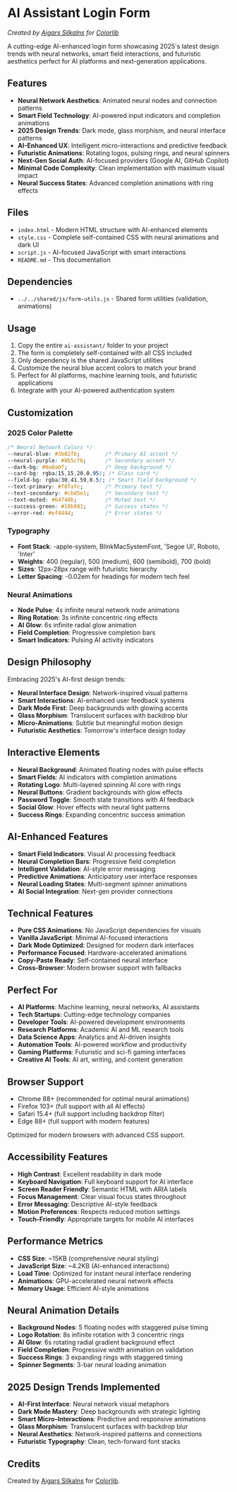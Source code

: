 # AI Assistant Login Form

*Created by [Aigars Silkalns](https://github.com/puikinsh/) for [Colorlib](https://colorlib.com)*

A cutting-edge AI-enhanced login form showcasing 2025's latest design trends with neural networks, smart field interactions, and futuristic aesthetics perfect for AI platforms and next-generation applications.

## Features

- **Neural Network Aesthetics**: Animated neural nodes and connection patterns
- **Smart Field Technology**: AI-powered input indicators and completion animations
- **2025 Design Trends**: Dark mode, glass morphism, and neural interface patterns
- **AI-Enhanced UX**: Intelligent micro-interactions and predictive feedback
- **Futuristic Animations**: Rotating logos, pulsing rings, and neural spinners
- **Next-Gen Social Auth**: AI-focused providers (Google AI, GitHub Copilot)
- **Minimal Code Complexity**: Clean implementation with maximum visual impact
- **Neural Success States**: Advanced completion animations with ring effects

## Files

- `index.html` - Modern HTML structure with AI-enhanced elements
- `style.css` - Complete self-contained CSS with neural animations and dark UI
- `script.js` - AI-focused JavaScript with smart interactions
- `README.md` - This documentation

## Dependencies

- `../../shared/js/form-utils.js` - Shared form utilities (validation, animations)

## Usage

1. Copy the entire `ai-assistant/` folder to your project
2. The form is completely self-contained with all CSS included
3. Only dependency is the shared JavaScript utilities
4. Customize the neural blue accent colors to match your brand
5. Perfect for AI platforms, machine learning tools, and futuristic applications
6. Integrate with your AI-powered authentication system

## Customization

### 2025 Color Palette
```css
/* Neural Network Colors */
--neural-blue: #3b82f6;        /* Primary AI accent */
--neural-purple: #8b5cf6;      /* Secondary accent */
--dark-bg: #0a0a0f;            /* Deep background */
--card-bg: rgba(15,15,20,0.95); /* Glass card */
--field-bg: rgba(30,41,59,0.5); /* Smart field background */
--text-primary: #f8fafc;       /* Primary text */
--text-secondary: #cbd5e1;     /* Secondary text */
--text-muted: #64748b;         /* Muted text */
--success-green: #10b981;      /* Success states */
--error-red: #ef4444;          /* Error states */
```

### Typography
- **Font Stack**: -apple-system, BlinkMacSystemFont, 'Segoe UI', Roboto, 'Inter'
- **Weights**: 400 (regular), 500 (medium), 600 (semibold), 700 (bold)
- **Sizes**: 12px-28px range with futuristic hierarchy
- **Letter Spacing**: -0.02em for headings for modern tech feel

### Neural Animations
- **Node Pulse**: 4s infinite neural network node animations
- **Ring Rotation**: 3s infinite concentric ring effects
- **AI Glow**: 6s infinite radial glow animation
- **Field Completion**: Progressive completion bars
- **Smart Indicators**: Pulsing AI activity indicators

## Design Philosophy

Embracing 2025's AI-first design trends:
- **Neural Interface Design**: Network-inspired visual patterns
- **Smart Interactions**: AI-enhanced user feedback systems
- **Dark Mode First**: Deep backgrounds with glowing accents
- **Glass Morphism**: Translucent surfaces with backdrop blur
- **Micro-Animations**: Subtle but meaningful motion design
- **Futuristic Aesthetics**: Tomorrow's interface design today

## Interactive Elements

- **Neural Background**: Animated floating nodes with pulse effects
- **Smart Fields**: AI indicators with completion animations
- **Rotating Logo**: Multi-layered spinning AI core with rings
- **Neural Buttons**: Gradient backgrounds with glow effects
- **Password Toggle**: Smooth state transitions with AI feedback
- **Social Glow**: Hover effects with neural light patterns
- **Success Rings**: Expanding concentric success animation

## AI-Enhanced Features

- **Smart Field Indicators**: Visual AI processing feedback
- **Neural Completion Bars**: Progressive field completion
- **Intelligent Validation**: AI-style error messaging
- **Predictive Animations**: Anticipatory user interface responses
- **Neural Loading States**: Multi-segment spinner animations
- **AI Social Integration**: Next-gen provider connections

## Technical Features

- **Pure CSS Animations**: No JavaScript dependencies for visuals
- **Vanilla JavaScript**: Minimal AI-focused interactions
- **Dark Mode Optimized**: Designed for modern dark interfaces
- **Performance Focused**: Hardware-accelerated animations
- **Copy-Paste Ready**: Self-contained neural interface
- **Cross-Browser**: Modern browser support with fallbacks

## Perfect For

- **AI Platforms**: Machine learning, neural networks, AI assistants
- **Tech Startups**: Cutting-edge technology companies
- **Developer Tools**: AI-powered development environments
- **Research Platforms**: Academic AI and ML research tools
- **Data Science Apps**: Analytics and AI-driven insights
- **Automation Tools**: AI-powered workflow and productivity
- **Gaming Platforms**: Futuristic and sci-fi gaming interfaces
- **Creative AI Tools**: AI art, writing, and content generation

## Browser Support

- Chrome 88+ (recommended for optimal neural animations)
- Firefox 103+ (full support with all AI effects)
- Safari 15.4+ (full support including backdrop filter)
- Edge 88+ (full support with modern features)

Optimized for modern browsers with advanced CSS support.

## Accessibility Features

- **High Contrast**: Excellent readability in dark mode
- **Keyboard Navigation**: Full keyboard support for AI interface
- **Screen Reader Friendly**: Semantic HTML with ARIA labels
- **Focus Management**: Clear visual focus states throughout
- **Error Messaging**: Descriptive AI-style feedback
- **Motion Preferences**: Respects reduced motion settings
- **Touch-Friendly**: Appropriate targets for mobile AI interfaces

## Performance Metrics

- **CSS Size**: ~15KB (comprehensive neural styling)
- **JavaScript Size**: ~4.2KB (AI-enhanced interactions)
- **Load Time**: Optimized for instant neural interface rendering
- **Animations**: GPU-accelerated neural network effects
- **Memory Usage**: Efficient AI-style animations

## Neural Animation Details

- **Background Nodes**: 5 floating nodes with staggered pulse timing
- **Logo Rotation**: 8s infinite rotation with 3 concentric rings
- **AI Glow**: 6s rotating radial gradient background effect
- **Field Completion**: Progressive width animation on validation
- **Success Rings**: 3 expanding rings with staggered timing
- **Spinner Segments**: 3-bar neural loading animation

## 2025 Design Trends Implemented

- **AI-First Interface**: Neural network visual metaphors
- **Dark Mode Mastery**: Deep backgrounds with strategic lighting
- **Smart Micro-Interactions**: Predictive and responsive animations
- **Glass Morphism**: Translucent surfaces with backdrop blur
- **Neural Aesthetics**: Network-inspired patterns and connections
- **Futuristic Typography**: Clean, tech-forward font stacks

## Credits

Created by [Aigars Silkalns](https://github.com/puikinsh/) for [Colorlib](https://colorlib.com).